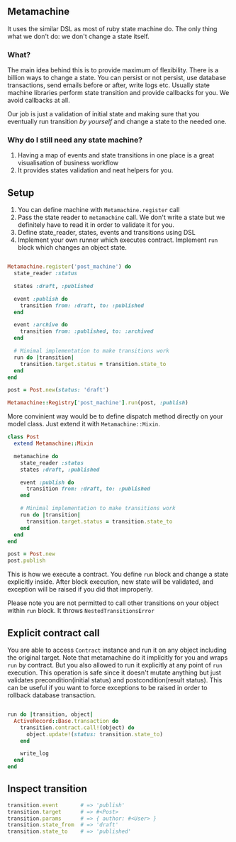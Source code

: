 ## Metamachine

It uses the similar DSL as most of ruby state machine do. The only thing what we don't do: we don't change a state itself.

### What?
The main idea behind this is to provide maximum of flexibility. There is a billion ways to change a state.
You can persist or not persist, use database transactions, send emails before or after, write logs etc.
Usually state machine libraries perform state transition and provide callbacks for you. We avoid callbacks at all.

Our job is just a validation of initial state and making sure that you eventually run transition _by yourself_ and change a state to the needed one.

### Why do I still need any state machine?

1. Having a map of events and state transitions in one place is a great visualisation of business workflow
2. It provides states validation and neat helpers for you.

## Setup

1. You can define machine with `Metamachine.register` call
2. Pass the state reader to `metamachine` call. We don't write a state but we definitely have to read it in order to validate it for you.
2. Define state_reader, states, events and transitions using DSL
4. Implement your own runner which executes contract. Implement `run` block which changes an object state.

```ruby

Metamachine.register('post_machine') do
  state_reader :status

  states :draft, :published

  event :publish do
    transition from: :draft, to: :published
  end

  event :archive do
    transition from: :published, to: :archived
  end

  # Minimal implementation to make transitions work
  run do |transition|
    transition.target.status = transition.state_to
  end
end

post = Post.new(status: 'draft')

Metamachine::Registry['post_machine'].run(post, :publish)
```

More convinient way would be to define dispatch method directly on your model class. Just extend it with `Metamachine::Mixin`.


```ruby
class Post
  extend Metamachine::Mixin

  metamachine do
    state_reader :status
    states :draft, :published

    event :publish do
      transition from: :draft, to: :published
    end

    # Minimal implementation to make transitions work
    run do |transition|
      transition.target.status = transition.state_to
    end
  end
end

post = Post.new
post.publish
```

This is how we execute a contract. You define `run` block and change a state explicitly inside.
After block execution, new state will be validated, and exception will be raised if you did that improperly.

Please note you are not permitted to call other transitions on your object within `run` block. It throws `NestedTransitionsError`

## Explicit contract call

You are able to access `Contract` instance and run it on any object including the original target.
Note that metamachine do it implicitly for you and wraps `run` by contract.
But you also allowed to run it explicitly at any point of `run` execution. This operation is safe since it doesn't mutate anything but just validates precondition(initial status) and postcondition(result status).
This can be useful if you want to force exceptions to be raised in order to rollback database transaction.

```ruby

run do |transition, object|
  ActiveRecord::Base.transaction do
    transition.contract.call!(object) do
      object.update!(status: transition.state_to)
    end

    write_log
  end
end

```

## Inspect transition

```ruby
transition.event       # => 'publish'
transition.target      # => #<Post>
transition.params      # => { author: #<User> }
transition.state_from  # => 'draft'
transition.state_to    # => 'published'
```

